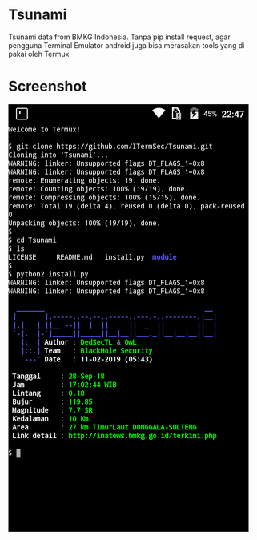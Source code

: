 # Tsunami
Tsunami data from BMKG Indonesia. Tanpa pip install request, agar pengguna Terminal Emulator android juga bisa merasakan tools yang di pakai oleh Termux
# Screenshot
<img src="Tsunami.png"/>
